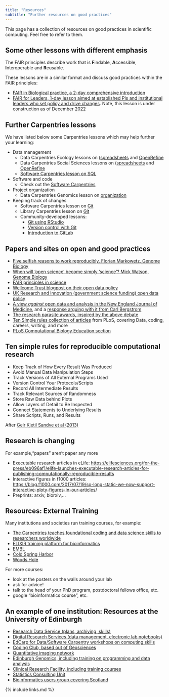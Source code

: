```yaml
---
title: "Resources"
subtitle: "Further resources on good practices"
---
```


This page has a collection of resources on good practices in scientific computing.
Feel free to refer to them.

## Some other lessons with different emphasis

The FAIR principles describe work that is **F**indable, **A**ccessible, **I**nteroperable and **R**eusable.

These lessons are in a similar format and discuss good practices within the FAIR principles:

- [FAIR in Biological practice, a 2-day comprehensive introduction](https://carpentries-incubator.github.io/fair-bio-practice)
- [FAIR for Leaders, 1-day lesson aimed at established PIs and institutional leaders who set policy and drive changes](https://carpentries-incubator.github.io/fair-for-leaders/). Note, this lesson is under construction as of December 2022

## Further Carpentries lessons

We have listed below some Carpentries lessons which may help further your learning:
- Data management
  - Data Carpentries Ecology lessons on ([spreadsheets](https://datacarpentry.org/spreadsheet-ecology-lesson/) and [OpenRefine](https://datacarpentry.org/OpenRefine-ecology-lesson/)
  - Data Carpentries Social Sciences lessons on ([spreadsheets](https://datacarpentry.org/spreadsheets-socialsci/) and [OpenRefine](https://datacarpentry.org/openrefine-socialsci/)
  - [Software Carpentries lesson on SQL](http://swcarpentry.github.io/sql-novice-survey)
- Software and code
  - Check out the [Software Carpentries](https://software-carpentry.org/lessons/) 
- Project organization
  - Data Carpentries Genomics lesson on [organization](https://datacarpentry.org/organization-genomics)
- Keeping track of changes
  - Software Carpentries lesson on [Git](http://swcarpentry.github.io/git-novice)
  - Library Carpentries lesson on [Git](https://librarycarpentry.org/lc-git/)
  - Community-developed lessons:
    -  [Git using RStudio](https://carpentries-incubator.github.io/git-Rstudio-course/)
    -  [Version control with Git](https://carpentries-incubator.github.io/git-novice-branch-pr/)
    -  [Introduction to GitLab](https://carpentries-incubator.github.io/gitlab-novice/)

## Papers and sites on open and good practices

- [Five selfish reasons to work reproducibly.
Florian Markowetz, Genome Biology](https://doi.org/10.1186/s13059-015-0850-7)
- [When will ‘open science’ become simply ‘science’? Mick Watson, Genome Biology](https://doi.org/10.1186/s13059-015-0669-2)
- [FAIR principles in science](https://www.force11.org/group/fairgroup/fairprinciples)
- [Wellcome Trust blogpost on their open data policy](https://wellcome.ac.uk/news/our-new-policy-sharing-research-data-what-it-means-you)
- [UK Research and Innovation (government science funding) open data policy](https://www.ukri.org/funding/information-for-award-holders/data-policy/)
- [A view *against* open data and analysis in the New England Journal of Medicine](https://www.nejm.org/doi/full/10.1056/NEJMe1516564), and a [response arguing with it from Carl Bergstrom]( http://octavia.zoology.washington.edu/publications/Bergstrom16.pdf)
- [The research parasite awards, inspired by the above debate](http://researchparasite.com/)
- [Ten Simple rules collection of articles](https://collections.plos.org/ten-simple-rules) from PLoS, covering
Data, coding, careers, writing, and more
- [PLoS Computational Biology Education section](https://collections.plos.org/compbiol-education)


## Ten simple rules for reproducible computational research

- Keep Track of How Every Result Was Produced
- Avoid Manual Data Manipulation Steps
- Track Versions of All External Programs Used
- Version Control Your Protocols/Scripts
- Record All Intermediate Results
- Track Relevant Sources of Randomness
- Store Raw Data behind Plots
- Allow Layers of Detail to Be Inspected
- Connect Statements to Underlying Results
- Share Scripts, Runs, and Results

After [Geir Kjetil Sandve et al (2013)](https://doi.org/10.1371/journal.pcbi.1003285)


## Research is changing

For example,“papers” aren’t paper any more

- Executable research articles in eLife: https://elifesciences.org/for-the-press/eb096af1/elife-launches-executable-research-articles-for-publishing-computationally-reproducible-results
- Interactive figures in f1000 articles: https://blog.f1000.com/2017/07/19/so-long-static-we-now-support-interactive-ploty-figures-in-our-articles/
- Preprints: arxiv, biorxiv,...


## Resources: External Training

Many institutions and societies run training courses, for example:

- [The Carpentries teaches foundational coding and data science skills to researchers worldwide](https://carpentries.org/)
- [ELIXIR training platform for bioinformatics](https://elixir-europe.org/platforms/training)
- [EMBL](https://www.embl.de/training/events/index.php)
- [Cold Spring Harbor](https://meetings.cshl.edu/courseshome.aspx)
- [Woods Hole](https://www.mbl.edu/education/courses/)


For more courses:
- look at the posters on the walls around your lab
- ask for advice!
- talk to the head of your PhD program, postdoctoral fellows office, etc.
- google “bioinformatics course”, etc.



## An example of one institution: Resources at the University of Edinburgh

- [Research Data Service (plans, archiving, skills)](https://www.ed.ac.uk/information-services/research-support/research-data-service)
- [Digital Research Services (data management, electronic lab notebooks)](http://www.digitalresearchservices.ed.ac.uk/)
- [EdCarp for Data/Software Carpentry workshops on computing skills](https://edcarp.github.io/)
- [Coding Club, based out of Geosciences](https://ourcodingclub.github.io/)
- [Quantitative imaging network](http://imaginghub.bio.ed.ac.uk/vanilla/)
- [Edinburgh Genomics, including training on programming and data analysis](https://genomics.ed.ac.uk/services/training)
- [Clinical Research Facility, including training courses](https://www.ed.ac.uk/clinical-research-facility/courses)
- [Statistics Consulting Unit](https://www.maths.ed.ac.uk/school-of-mathematics/scu)
- [Bioinformatics users group covering Scotland](http://nextgenbug.org/)


{% include links.md %}

